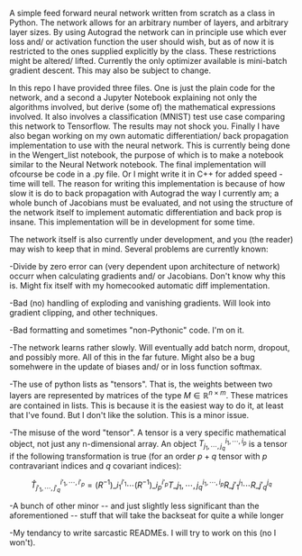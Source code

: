 A simple feed forward neural network written from scratch as a class in Python. 
The network allows for an arbitrary number of layers, and arbitrary layer sizes. 
By using Autograd the network can in principle use which ever loss and/ or activation function the user should wish, but as of now it is restricted to the ones supplied explicitly by the class. These restrictions might be altered/ lifted.
Currently the only optimizer available is mini-batch gradient descent. This may also be subject to change.

In this repo I have provided three files. One is just the plain code for the network, and a second a Jupyter Notebook explaining not only the algorithms involved, but derive (some of) the mathematical expressions involved. It also involves a classification (MNIST) test use case comparing this network to Tensorflow. The results may not shock you. 
Finally I have also began working on my own automatic differentiation/ back propagation implementation to use with the neural network. This is currently being done in the Wengert_list notebook, the purpose of which is to make a notebook similar to the Neural Network notebook. The final implementation will ofcourse be code in a .py file. Or I might write it in C++ for added speed - time will tell. The reason for writing this implementation is because of how slow it is do to back propagation with Autograd the way I currently am; a whole bunch of Jacobians must be evaluated, and not using the structure of the network itself to implement automatic differentiation and back prop is insane. This implementation will be in development for some time.

The network itself is also currently under development, and you (the reader) may wish to keep that in mind. Several problems are currently known:

  -Divide by zero error can (very dependent upon architecture of network) occurr when calculating gradients and/ or Jacobians. Don't know why this is. Might fix itself with my homecooked automatic diff implementation.
  
  -Bad (no) handling of exploding and vanishing gradients. Will look into gradient clipping, and other techniques.
  
  -Bad formatting and sometimes "non-Pythonic" code. I'm on it.
  
  -The network learns rather slowly. Will eventually add batch norm, dropout, and possibly more. All of this in the far future. Might also be a bug somehwere in the update of biases and/ or in loss function softmax. 
  
  -The use of python lists as "tensors". That is, the weights between two layers are represented by matrices of the type $M\in\mathbb{R}^{n\times m}$. These matrices are contained in lists. This is because it is the easiest way to do it, at least that I've found. But I don't like the solution. This is a minor issue.
  
  -The misuse of the word "tensor". A tensor is a very specific mathematical object, not just any n-dimensional array. An object $T_{j_1,\cdots,j_q}^{i_1,\cdots,i_p}$ is a tensor if the following transformation is true (for an order $p+q$ tensor with $p$ contravariant indices and $q$ covariant indices):
  
$$
\hat{T}_{j'_1,\cdots,j'_q}^{i'_1,\cdots,i'_p}=(R^{-1})\_{i_1}^{i'_1}  \cdots  (R^{-1})\_{i_p}^{i'_p}T\_{j_1,\cdots,j_q}^{i_1,\cdots,i_p}R\_{j'_1}^{j_1}\cdots R\_{j'_q}^{j_q}
$$
  
-A bunch of other minor -- and just slightly less significant than the aforementioned -- stuff that will take the backseat for quite a while longer  

-My tendancy to write sarcastic READMEs. I will try to work on this (no I won't). 
